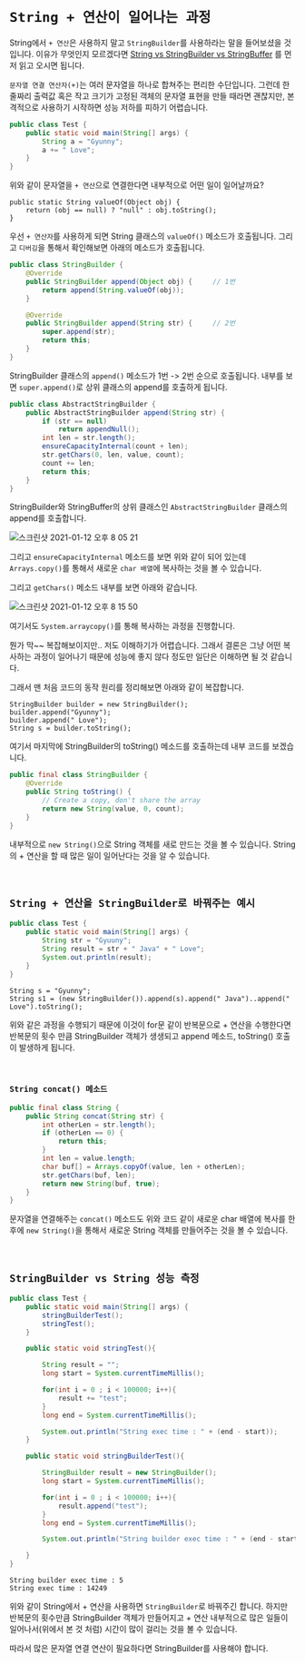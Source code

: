 # `String + 연산이 일어나는 과정`

String에서 `+ 연산`은 사용하지 말고 `StringBuilder`를 사용하라는 말을 들어보셨을 것입니다. 이유가 무엇인지 모르겠다면 [String vs StringBuilder vs StringBuffer](https://github.com/wjdrbs96/Today-I-Learn/blob/master/Java/Java_lang/String%20vs%20StringBuffer%20vs%20StringBuilder.md) 를 먼저 읽고 오시면 됩니다.

`문자열 연결 연산자(+)`는 여러 문자열을 하나로 합쳐주는 편리한 수단입니다. 그런데 한 줄짜리 출력값 혹은 작고 크기가 고정된 객체의 문자열 표현을 만들 때라면 괜찮지만, 
본격적으로 사용하기 시작하면 성능 저하를 피하기 어렵습니다. 


```java
public class Test {
    public static void main(String[] args) {
        String a = "Gyunny";
        a += " Love";
    }
}
```

위와 같이 문자열을 `+ 연산`으로 연결한다면 내부적으로 어떤 일이 일어날까요? 

```
public static String valueOf(Object obj) {
    return (obj == null) ? "null" : obj.toString();
}
```

우선 `+ 연산자`를 사용하게 되면 String 클래스의 `valueOf()` 메소드가 호출됩니다. 그리고 `디버깅`을 통해서 확인해보면 아래의 메소드가 호출됩니다. 

```java
public class StringBuilder {
    @Override
    public StringBuilder append(Object obj) {     // 1번
        return append(String.valueOf(obj));
    }

    @Override
    public StringBuilder append(String str) {     // 2번
        super.append(str);
        return this;
    }
}
```

StringBuilder 클래스의 `append()` 메소드가 1번 -> 2번 순으로 호출됩니다. 내부를 보면 `super.append()`로 상위 클래스의 append를 호출하게 됩니다. 

```java
public class AbstractStringBuilder {
    public AbstractStringBuilder append(String str) {
        if (str == null)
            return appendNull();
        int len = str.length();
        ensureCapacityInternal(count + len);
        str.getChars(0, len, value, count);
        count += len;
        return this;
    }
}
```

StringBuilder와 StringBuffer의 상위 클래스인 `AbstractStringBuilder` 클래스의 append를 호출합니다. 

![스크린샷 2021-01-12 오후 8 05 21](https://user-images.githubusercontent.com/45676906/104306630-80e18380-5511-11eb-98f9-e8b953ba7a58.png)

그리고 `ensureCapacityInternal` 메소드를 보면 위와 같이 되어 있는데 `Arrays.copy()`를 통해서 새로운 `char 배열`에 복사하는 것을 볼 수 있습니다.

그리고 `getChars()` 메소드 내부를 보면 아래와 같습니다. 

![스크린샷 2021-01-12 오후 8 15 50](https://user-images.githubusercontent.com/45676906/104307745-f863e280-5512-11eb-9b41-4cd570cf6a4e.png)

여기서도 `System.arraycopy()`를 통해 복사하는 과정을 진행합니다. 

뭔가 막~~ 복잡해보이지만.. 저도 이해하기가 어렵습니다. 그래서 결론은 그냥 어떤 복사하는 과정이 일어나기 때문에 성능에 좋지 않다 정도만 일단은 이해하면 될 것 같습니다.

그래서 맨 처음 코드의 동작 원리를 정리해보면 아래와 같이 복잡합니다. 

```
StringBuilder builder = new StringBuilder();
builder.append("Gyunny");
builder.append(" Love");
String s = builder.toString();
```

여기서 마지막에 StringBuilder의 toString() 메소드를 호출하는데 내부 코드를 보겠습니다.

```java
public final class StringBuilder {
    @Override
    public String toString() {
        // Create a copy, don't share the array
        return new String(value, 0, count);
    }
}
```

내부적으로 `new String()`으로 String 객체를 새로 만드는 것을 볼 수 있습니다. String의 + 연산을 할 때 많은 일이 일어난다는 것을 알 수 있습니다.

<br>

## `String + 연산을 StringBuilder로 바꿔주는 예시`

```java
public class Test {
    public static void main(String[] args) {
        String str = "Gyuuny";
        String result = str + " Java" + " Love";
        System.out.println(result);
    }
}
```
```
String s = "Gyunny";
String s1 = (new StringBuilder()).append(s).append(" Java")..append(" Love").toString();
```

위와 같은 과정을 수행되기 때문에 이것이 for문 같이 반복문으로 + 연산을 수행한다면 반복문의 횟수 만큼 StringBuilder 객체가 생생되고 append 메소드, toString() 호출이 발생하게 됩니다.

<br>

### `String concat() 메소드`

```java
public final class String {
    public String concat(String str) {
        int otherLen = str.length();
        if (otherLen == 0) {
            return this;
        }
        int len = value.length;
        char buf[] = Arrays.copyOf(value, len + otherLen);
        str.getChars(buf, len);
        return new String(buf, true);
    }
}
```

문자열을 연결해주는 `concat()` 메소드도 위와 코드 같이 새로운 char 배열에 복사를 한 후에 `new String()`을 통해서 새로운 String 객체를 만들어주는 것을 볼 수 있습니다. 

<br>

## `StringBuilder vs String 성능 측정`

```java
public class Test {
    public static void main(String[] args) {
        stringBuilderTest();
        stringTest();
    }

    public static void stringTest(){

        String result = "";
        long start = System.currentTimeMillis();

        for(int i = 0 ; i < 100000; i++){
            result += "test";
        }
        long end = System.currentTimeMillis();

        System.out.println("String exec time : " + (end - start));
    }

    public static void stringBuilderTest(){

        StringBuilder result = new StringBuilder();
        long start = System.currentTimeMillis();

        for(int i = 0 ; i < 100000; i++){
            result.append("test");
        }
        long end = System.currentTimeMillis();

        System.out.println("String builder exec time : " + (end - start));

    }
}
```
```
String builder exec time : 5
String exec time : 14249
```

위와 같이 String에서 + 연산을 사용하면 `StringBuilder`로 바꿔주긴 합니다. 하지만 반복문의 횟수만큼 StringBuilder 객체가 만들어지고 + 연산 내부적으로 많은 일들이 일어나서(위에서 본 것 처럼) 시간이 많이 걸리는 것을 볼 수 있습니다. 

따라서 많은 문자열 연결 연산이 필요하다면 StringBuilder를 사용해야 합니다.